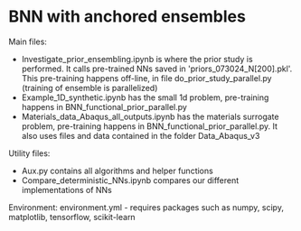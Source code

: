 # BNN with anchored ensembles

Main files:
- Investigate_prior_ensembling.ipynb is where the prior study is performed. It calls pre-trained NNs saved in 'priors_073024_N[200].pkl'. This pre-training happens off-line, in file do_prior_study_parallel.py (training of ensemble is parallelized)
- Example_1D_synthetic.ipynb has the small 1d problem, pre-training happens in BNN_functional_prior_parallel.py
- Materials_data_Abaqus_all_outputs.ipynb has the materials surrogate problem, pre-training happens in BNN_functional_prior_parallel.py. It also uses files and data contained in the folder Data_Abaqus_v3

Utility files:
- Aux.py contains all algorithms and helper functions
- Compare_deterministic_NNs.ipynb compares our different implementations of NNs

Environment: environment.yml - requires packages such as numpy, scipy, matplotlib, tensorflow, scikit-learn
